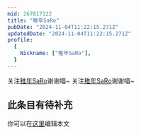 ```yaml
---
mid: 267817122
title: "稚年SaRo"
pubDate: "2024-11-04T11:22:15.271Z"
updatedDate: "2024-11-04T11:22:15.271Z"
profile:
  {
    Nickname: ["稚年SaRo"],
  }
---
```


关注[稚年SaRo](https://space.bilibili.com/267817122)谢谢喵~ 关注[稚年SaRo](https://space.bilibili.com/267817122)谢谢喵~

## 此条目有待补充
你可以在[这里](https://github.com/Yuhanawa/VTuber.ICU/edit/master/src/content/v/稚年SaRo/index.md)编辑本文
